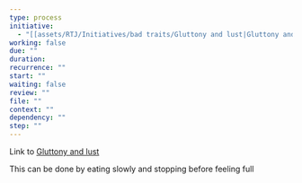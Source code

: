 ```yaml
---
type: process
initiative:
  - "[[assets/RTJ/Initiatives/bad traits/Gluttony and lust|Gluttony and lust]]"
working: false
due: ""
duration: 
recurrence: ""
start: ""
waiting: false
review: ""
file: ""
context: ""
dependency: ""
step: ""
---
```


Link to [Gluttony and lust](assets/RTJ/Initiatives/bad%20traits/Gluttony%20and%20lust.md)

This can be done by eating slowly and stopping before feeling full
